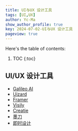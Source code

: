 ```yaml
---
title: UI与UX 设计工具
tags: [UI,UX]
author: Yc-Ma
show_author_profile: true
key: 2024-07-02-UI与UX 设计工具
pageview: true
---
```


Here's the table of contents:
1. TOC
{:toc}

## UI/UX 设计工具

- [Galileo AI](https://www.usegalileo.ai/explore)
- [Uizard](https://uizard.io/)
- [Framer](https://www.framer.com/ui-ux-design-tool/)
- [Visily](https://www.visily.ai/ai-design/)
- [Creatie](https://creatie.ai/)
- [墨刀](https://modao.cc/)
- [即时设计](https://js.design/)
